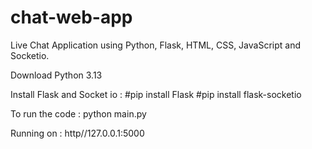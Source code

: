 # chat-web-app

Live Chat Application using Python, Flask, HTML, CSS, JavaScript and Socketio. 

Download Python 3.13

Install Flask and Socket io :
#pip install Flask
#pip install flask-socketio

To run the code : 
python main.py

Running on : http//127.0.0.1:5000
